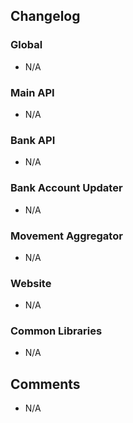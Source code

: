 ## Changelog

### Global
- N/A

### Main API
- N/A

### Bank API
- N/A

### Bank Account Updater
- N/A

### Movement Aggregator
- N/A

### Website
- N/A

### Common Libraries
- N/A

## Comments
- N/A